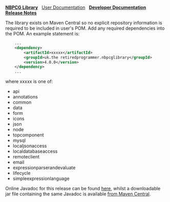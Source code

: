 [**NBPCG Library**](index.md)&nbsp;&nbsp;
[User Documentation](user.html)&nbsp;&nbsp;
[**Developer Documentation**](developer.html)&nbsp;&nbsp;
[**Release Notes**](release.html)

The library exists on Maven Central so no explicit repository information is required to be included 
in user's POM. Add any required dependencies into the POM.  An example statement is:

~~~ xml
    ...
    <dependency>
        <artifactId>xxxxx</artifactId>
        <groupId>uk.the retiredprogrammer.nbpcglibrary</groupId>
        <version>4.0.0</version>
    </dependency>
    ...
~~~

where xxxxx is one of:

  * api
  * annotations
  * common
  * data
  * form
  * icons
  * json
  * node
  * topcomponent
  * mysql
  * localjsonaccess
  * localdatabaseaccess
  * remoteclient
  * email
  * expressionparserandevaluate
  * lifecycle
  * simpleexpressionlanguage

Online Javadoc for this release can be found [here](http://www.javadoc.io/doc/uk.theretiredprogrammer/nbpcglibrary),
whilst a downloadable jar file containing the same Javadoc is available
[from Maven Central](http://central.maven.org/maven2/uk/theretiredprogrammer/nbpcglibrary/4.0.0/nbpcglibrary-4.0.0-javadoc.jar).

